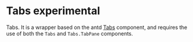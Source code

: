 # Tabs <Badge>experimental</Badge>

Tabs. It is a wrapper based on the antd [Tabs](https://ant.design/components/tabs/) component, and requires the use of both the `Tabs` and `Tabs.TabPane` components.

<code src="./demos/demo1.tsx"></code>
